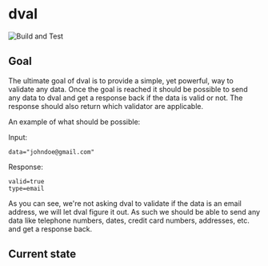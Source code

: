 # dval

![Build and Test](https://github.com/dvalai/dval/actions/workflows/build-and-test.yml/badge.svg)

## Goal

The ultimate goal of dval is to provide a simple, yet powerful, way to validate any data. Once the goal is reached it should be possible to send any data to dval and get a response back if the data is valid or not. The response should also return which validator are applicable.

An example of what should be possible:

Input:
```
data="johndoe@gmail.com"
```

Response:
```
valid=true
type=email
```

As you can see, we're not asking dval to validate if the data is an email address, we will let dval figure it out. As such we should be able to send any data like telephone numbers, dates, credit card numbers, addresses, etc. and get a response back.

## Current state

